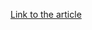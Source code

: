 [Link to the article](https://msrc-blog.microsoft.com/2019/08/05/corporate-iot-a-path-to-intrusion/)
